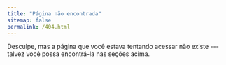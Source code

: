 ```yaml
---
title: "Página não encontrada"
sitemap: false
permalink: /404.html
---
```


Desculpe, mas a página que você estava tentando acessar não existe --- talvez você possa encontrá-la nas seções acima.

<script type="text/javascript">
  var GOOG_FIXURL_LANG = 'en';
  var GOOG_FIXURL_SITE = '{{ site.url }}'
</script>
<script type="text/javascript"
  src="//linkhelp.clients.google.com/tbproxy/lh/wm/fixurl.js">
</script>
